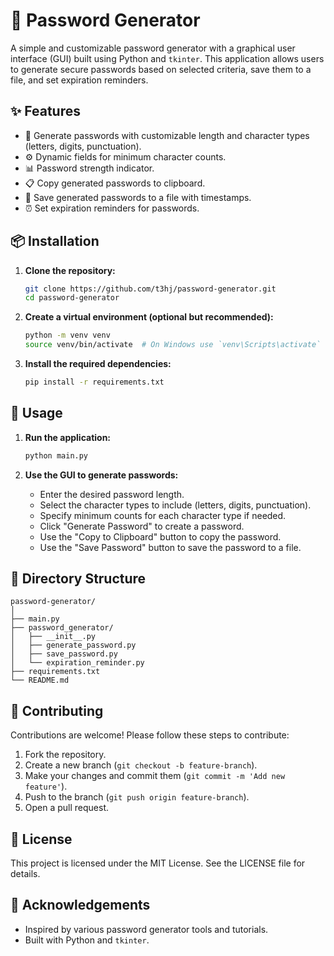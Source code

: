 # 🔐 Password Generator

A simple and customizable password generator with a graphical user interface (GUI) built using Python and `tkinter`. This application allows users to generate secure passwords based on selected criteria, save them to a file, and set expiration reminders.

## ✨ Features

- 🔑 Generate passwords with customizable length and character types (letters, digits, punctuation).
- ⚙️ Dynamic fields for minimum character counts.
- 📊 Password strength indicator.
- 📋 Copy generated passwords to clipboard.
- 💾 Save generated passwords to a file with timestamps.
- ⏰ Set expiration reminders for passwords.

## 📦 Installation

1. **Clone the repository:**
    ```sh
    git clone https://github.com/t3hj/password-generator.git
    cd password-generator
    ```

2. **Create a virtual environment (optional but recommended):**
    ```sh
    python -m venv venv
    source venv/bin/activate  # On Windows use `venv\Scripts\activate`
    ```

3. **Install the required dependencies:**
    ```sh
    pip install -r requirements.txt
    ```

## 🚀 Usage

1. **Run the application:**
    ```sh
    python main.py
    ```

2. **Use the GUI to generate passwords:**
    - Enter the desired password length.
    - Select the character types to include (letters, digits, punctuation).
    - Specify minimum counts for each character type if needed.
    - Click "Generate Password" to create a password.
    - Use the "Copy to Clipboard" button to copy the password.
    - Use the "Save Password" button to save the password to a file.

## 📂 Directory Structure

```
password-generator/
│
├── main.py
├── password_generator/
│   ├── __init__.py
│   ├── generate_password.py
│   ├── save_password.py
│   └── expiration_reminder.py
├── requirements.txt
└── README.md
```

## 🤝 Contributing

Contributions are welcome! Please follow these steps to contribute:

1. Fork the repository.
2. Create a new branch (`git checkout -b feature-branch`).
3. Make your changes and commit them (`git commit -m 'Add new feature'`).
4. Push to the branch (`git push origin feature-branch`).
5. Open a pull request.

## 📜 License

This project is licensed under the MIT License. See the LICENSE file for details.

## 🙏 Acknowledgements

- Inspired by various password generator tools and tutorials.
- Built with Python and `tkinter`.

